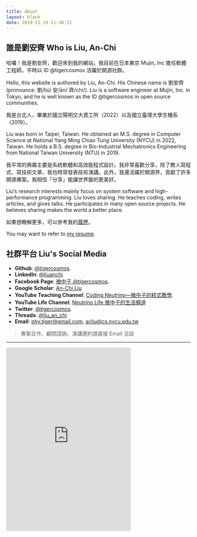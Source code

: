 ```yaml
---
title: About
layout: blank
date: 2019-11-19 11:38:12
---
```


## 誰是劉安齊 Who is Liu, An-Chi

哈囉！我是劉安齊，歡迎來到我的網站。我目前在日本東京 Mujin, Inc 擔任軟體工程師。平時以 ID @tigercosmos 活躍於開源社群。

Hello, this website is authored by Liu, An-Chi. His Chinese name is 劉安齊 (pronounce: 劉/liú/ 安/ān/ 齊/chí/). Liu is a software engineer at Mujin, Inc. in Tokyo, and he is well known as the ID @tigercosmos in open source communities.

我是台北人，畢業於國立陽明交大資工所（2022）以及國立臺灣大學生機系（2019）。

Liu was born in Taipei, Taiwan. He obtained an M.S. degree in Computer Science at National Yang Ming Chiao Tung University (NYCU) in 2022, Taiwan. He holds a B.S. degree in Bio-Industrial Mechatronics Engineering from National Taiwan University (NTU) in 2019.

我平常的興趣主要是系統軟體和高效能程式設計。我非常喜歡分享，除了教人寫程式、寫技術文章，我也時常發表技術演講。此外，我還活躍於開源界，貢獻了許多開源專案。我相信「分享」能讓世界變的更美好。

Liu’s research interests mainly focus on system software and high-performance programming. Liu loves sharing. He teaches coding, writes articles, and gives talks. He participates in many open source projects. He believes sharing makes the world a better place.

如果想瞭解更多，可以參考我的[履歷](https://github.com/tigercosmos/resume/raw/master/resume.pdf)。

You may want to refer to [my resume](https://github.com/tigercosmos/resume/raw/master/resume.pdf).

## 社群平台 Liu's Social Media

- **Github**: [@tigercosmos](https://github.com/tigercosmos).
- **LinkedIn**: [@liuanchi](https://www.linkedin.com/in/liuanchi/).
- **Facebook Page**: [微中子 @tigercosmos](https://www.facebook.com/CodingNeutrino/).
- **Google Scholar**: [An-Chi Liu](https://scholar.google.com/citations?hl=en&user=i06mZ0sAAAAJ&view_op=list_works)
- **YouTube Teaching Channel**: [Coding Neutrino—微中子的程式教學](https://www.youtube.com/channel/UCe_3sYrCsZyo9WAGd0s6vRQ).
- **YouTube Life Channel**: [Neutrino Life 微中子的生活頻道](https://www.youtube.com/channel/UCAcBvq5pQvy7RXkFq5a9LGA)
- **Twitter**: [@tigercosmos](https://twitter.com/tigercosmos).
- **Threads**: [@liu_an_chi](https://www.threads.net/@liu_an_chi)
- **Email**: phy.tiger@gmail.com, acliu@cs.nycu.edu.tw

> 專案合作、顧問諮詢、演講邀約請直接 Email 洽談

---

<iframe
  allowtransparency="true" frameborder="0" height="500" scrolling="no"
  src="https://www.facebook.com/plugins/page.php?href=https%3A%2F%2Fwww.facebook.com%2FCodingNeutrino%2F&amp;tabs=timeline&amp;width=340&amp;height=500&amp;small_header=false&amp;adapt_container_width=true&amp;hide_cover=false&amp;show_facepile=true&amp;appId=577288832614270"
  style="border: none; overflow: hidden;" width="340"></iframe>
